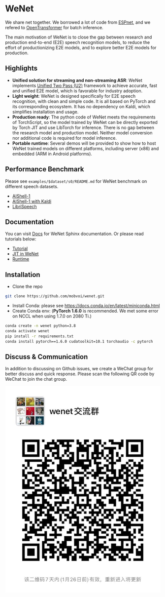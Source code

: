 # WeNet

We share net together.
We borrowed a lot of code from [ESPnet](https://github.com/espnet/espnet),
and we refered to [OpenTransformer](https://github.com/ZhengkunTian/OpenTransformer/blob/master/otrans/recognizer.py)
for batch inference.

The main motivation of WeNet is to close the gap between research and production end-to-end (E2E) speech recognition models,
to reduce the effort of productionizing E2E models, and to explore better E2E models for production.

## Highlights

* **Unified solution for streaming and non-streaming ASR**: WeNet implements [Unified Two Pass (U2)](https://arxiv.org/pdf/2012.05481.pdf)
  framework to achieve accurate, fast and unified E2E model, which is favorable for industry adoption.
* **Light weight**: WeNet is designed specifically for E2E speech recognition,
  with clean and simple code. It is all based on PyTorch and its corresponding ecosystem. It has no dependency on Kaldi,
  which simplifies installation and usage.
* **Production ready**: The python code of WeNet meets the requirements of TorchScript,
  so the model trained by WeNet can be directly exported by Torch JIT and use LibTorch for inference.
  There is no gap between the research model and production model.
  Neither model conversion nor additional code is required for model inference.
* **Portable runtime**: Several demos will be provided to show how to host WeNet trained models
  on different platforms, including server (x86) and embedded (ARM in Android platforms).

## Performance Benchmark

Please see `examples/$dataset/s0/README.md` for WeNet benchmark on different speech datasets.
* [AIShell-1](examples/aishell/s0/README.md)
* [AIShell-1 with Kaldi](examples/aishell/s1/README.md)
* [LibriSpeech](examples/librispeech/s0/README.md)

## Documentation

You can visit [Docs](https://mobvoi.github.io/wenet/) for WeNet Sphinx documentation. Or please read tutorials below:
* [Tutorial](docs/tutorial.md)
* [JIT in WeNet](docs/jit_in_wenet.md)
* [Runtime](docs/runtime.md)

## Installation

- Clone the repo
``` sh
git clone https://github.com/mobvoi/wenet.git
```

- Install Conda: please see https://docs.conda.io/en/latest/miniconda.html
- Create Conda env: (**PyTorch 1.6.0** is recommended. We met some error on NCCL when using 1.7.0 on 2080 Ti.)

``` sh
conda create -n wenet python=3.8
conda activate wenet
pip install -r requirements.txt
conda install pytorch==1.6.0 cudatoolkit=10.1 torchaudio -c pytorch
```

## Discuss & Communication

In addition to discussing on Github issues, we create a WeChat group for better discuss and quick response.
Please scan the following QR code by WeChat to join the chat group.

![Wenet chat group](https://github.com/robin1001/qr/blob/master/wenet.jpeg)

